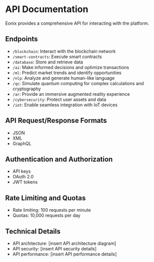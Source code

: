 # API Documentation

Eonix provides a comprehensive API for interacting with the platform.

## Endpoints

* `/blockchain`: Interact with the blockchain network
* `/smart-contracts`: Execute smart contracts
* `/database`: Store and retrieve data
* `/ai`: Make informed decisions and optimize transactions
* `/ml`: Predict market trends and identify opportunities
* `/nlp`: Analyze and generate human-like language
* `/qc`: Simulate quantum computing for complex calculations and cryptography
* `/ar`: Provide an immersive augmented reality experience
* `/cybersecurity`: Protect user assets and data
* `/iot`: Enable seamless integration with IoT devices

## API Request/Response Formats

* JSON
* XML
* GraphQL

## Authentication and Authorization

* API keys
* OAuth 2.0
* JWT tokens

## Rate Limiting and Quotas

* Rate limiting: 100 requests per minute
* Quotas: 10,000 requests per day

## Technical Details

* API architecture: [insert API architecture diagram]
* API security: [insert API security details]
* API performance: [insert API performance details]
